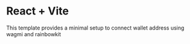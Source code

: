# React + Vite

This template provides a minimal setup to connect wallet address using wagmi and rainbowkit

